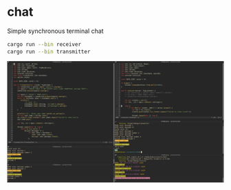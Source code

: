 # chat
Simple synchronous terminal chat

```bash
cargo run --bin receiver
cargo run --bin transmitter
```

![text chat](https://github.com/antonovmike/chat/blob/main/Screenshot.png)
